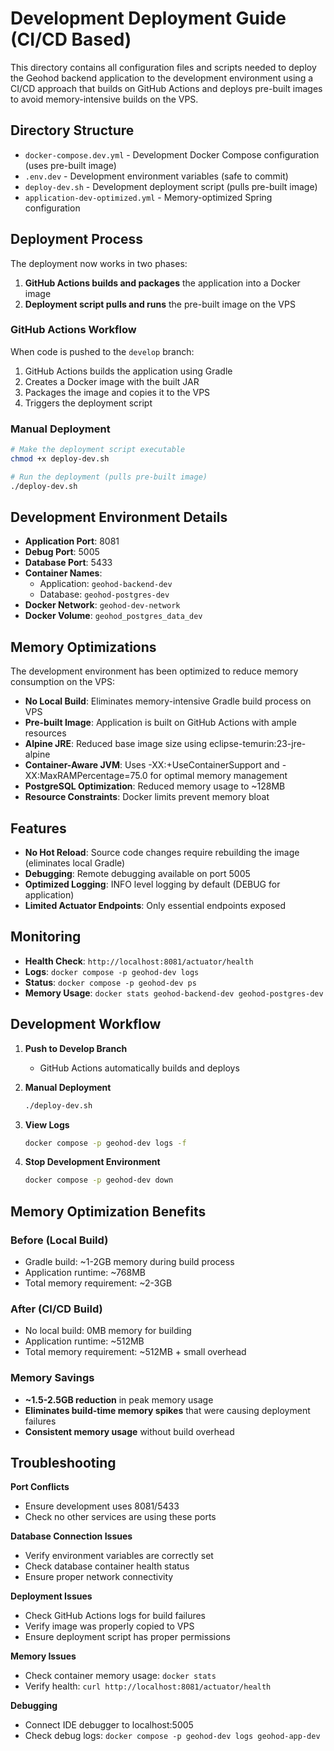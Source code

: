 # Development Deployment Guide (CI/CD Based)

This directory contains all configuration files and scripts needed to deploy the Geohod backend application to the development environment using a CI/CD approach that builds on GitHub Actions and deploys pre-built images to avoid memory-intensive builds on the VPS.

## Directory Structure

- `docker-compose.dev.yml` - Development Docker Compose configuration (uses pre-built image)
- `.env.dev` - Development environment variables (safe to commit)
- `deploy-dev.sh` - Development deployment script (pulls pre-built image)
- `application-dev-optimized.yml` - Memory-optimized Spring configuration

## Deployment Process

The deployment now works in two phases:
1. **GitHub Actions builds and packages** the application into a Docker image
2. **Deployment script pulls and runs** the pre-built image on the VPS

### GitHub Actions Workflow
When code is pushed to the `develop` branch:
1. GitHub Actions builds the application using Gradle
2. Creates a Docker image with the built JAR
3. Packages the image and copies it to the VPS
4. Triggers the deployment script

### Manual Deployment
```bash
# Make the deployment script executable
chmod +x deploy-dev.sh

# Run the deployment (pulls pre-built image)
./deploy-dev.sh
```

## Development Environment Details

- **Application Port**: 8081
- **Debug Port**: 5005
- **Database Port**: 5433
- **Container Names**:
  - Application: `geohod-backend-dev`
  - Database: `geohod-postgres-dev`
- **Docker Network**: `geohod-dev-network`
- **Docker Volume**: `geohod_postgres_data_dev`

## Memory Optimizations

The development environment has been optimized to reduce memory consumption on the VPS:

- **No Local Build**: Eliminates memory-intensive Gradle build process on VPS
- **Pre-built Image**: Application is built on GitHub Actions with ample resources
- **Alpine JRE**: Reduced base image size using eclipse-temurin:23-jre-alpine
- **Container-Aware JVM**: Uses -XX:+UseContainerSupport and -XX:MaxRAMPercentage=75.0 for optimal memory management
- **PostgreSQL Optimization**: Reduced memory usage to ~128MB
- **Resource Constraints**: Docker limits prevent memory bloat

## Features

- **No Hot Reload**: Source code changes require rebuilding the image (eliminates local Gradle)
- **Debugging**: Remote debugging available on port 5005
- **Optimized Logging**: INFO level logging by default (DEBUG for application)
- **Limited Actuator Endpoints**: Only essential endpoints exposed

## Monitoring

- **Health Check**: `http://localhost:8081/actuator/health`
- **Logs**: `docker compose -p geohod-dev logs`
- **Status**: `docker compose -p geohod-dev ps`
- **Memory Usage**: `docker stats geohod-backend-dev geohod-postgres-dev`

## Development Workflow

1. **Push to Develop Branch**
   - GitHub Actions automatically builds and deploys

2. **Manual Deployment**
   ```bash
   ./deploy-dev.sh
   ```

3. **View Logs**
   ```bash
   docker compose -p geohod-dev logs -f
   ```

4. **Stop Development Environment**
   ```bash
   docker compose -p geohod-dev down
   ```

## Memory Optimization Benefits

### Before (Local Build)
- Gradle build: ~1-2GB memory during build process
- Application runtime: ~768MB
- Total memory requirement: ~2-3GB

### After (CI/CD Build)
- No local build: 0MB memory for building
- Application runtime: ~512MB
- Total memory requirement: ~512MB + small overhead

### Memory Savings
- **~1.5-2.5GB reduction** in peak memory usage
- **Eliminates build-time memory spikes** that were causing deployment failures
- **Consistent memory usage** without build overhead

## Troubleshooting

**Port Conflicts**
- Ensure development uses 8081/5433
- Check no other services are using these ports

**Database Connection Issues**
- Verify environment variables are correctly set
- Check database container health status
- Ensure proper network connectivity

**Deployment Issues**
- Check GitHub Actions logs for build failures
- Verify image was properly copied to VPS
- Ensure deployment script has proper permissions

**Memory Issues**
- Check container memory usage: `docker stats`
- Verify health: `curl http://localhost:8081/actuator/health`

**Debugging**
- Connect IDE debugger to localhost:5005
- Check debug logs: `docker compose -p geohod-dev logs geohod-app-dev`